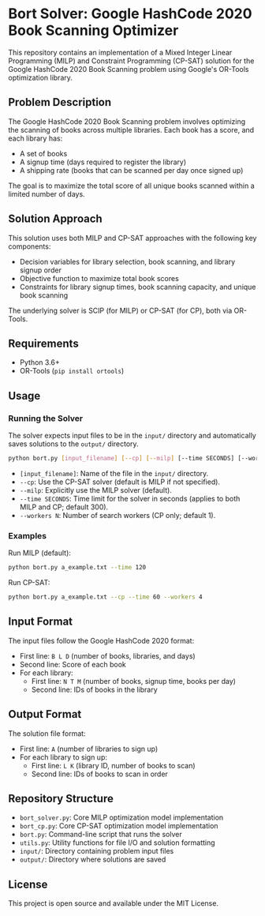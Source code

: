 # Bort Solver: Google HashCode 2020 Book Scanning Optimizer

This repository contains an implementation of a Mixed Integer Linear Programming (MILP) and Constraint Programming (CP-SAT) solution for the Google HashCode 2020 Book Scanning problem using Google's OR-Tools optimization library.

## Problem Description

The Google HashCode 2020 Book Scanning problem involves optimizing the scanning of books across multiple libraries. Each book has a score, and each library has:
- A set of books
- A signup time (days required to register the library)
- A shipping rate (books that can be scanned per day once signed up)

The goal is to maximize the total score of all unique books scanned within a limited number of days.

## Solution Approach

This solution uses both MILP and CP-SAT approaches with the following key components:
- Decision variables for library selection, book scanning, and library signup order
- Objective function to maximize total book scores
- Constraints for library signup times, book scanning capacity, and unique book scanning

The underlying solver is SCIP (for MILP) or CP-SAT (for CP), both via OR-Tools.

## Requirements

- Python 3.6+
- OR-Tools (`pip install ortools`)

## Usage

### Running the Solver

The solver expects input files to be in the `input/` directory and automatically saves solutions to the `output/` directory.

```bash
python bort.py [input_filename] [--cp] [--milp] [--time SECONDS] [--workers N]
```

- `[input_filename]`: Name of the file in the `input/` directory.
- `--cp`: Use the CP-SAT solver (default is MILP if not specified).
- `--milp`: Explicitly use the MILP solver (default).
- `--time SECONDS`: Time limit for the solver in seconds (applies to both MILP and CP; default 300).
- `--workers N`: Number of search workers (CP only; default 1).

### Examples

Run MILP (default):
```bash
python bort.py a_example.txt --time 120
```

Run CP-SAT:
```bash
python bort.py a_example.txt --cp --time 60 --workers 4
```

## Input Format

The input files follow the Google HashCode 2020 format:
- First line: `B L D` (number of books, libraries, and days)
- Second line: Score of each book
- For each library:
  - First line: `N T M` (number of books, signup time, books per day)
  - Second line: IDs of books in the library

## Output Format

The solution file format:
- First line: `A` (number of libraries to sign up)
- For each library to sign up:
  - First line: `L K` (library ID, number of books to scan)
  - Second line: IDs of books to scan in order

## Repository Structure

- `bort_solver.py`: Core MILP optimization model implementation
- `bort_cp.py`: Core CP-SAT optimization model implementation
- `bort.py`: Command-line script that runs the solver
- `utils.py`: Utility functions for file I/O and solution formatting
- `input/`: Directory containing problem input files
- `output/`: Directory where solutions are saved

## License

This project is open source and available under the MIT License. 
